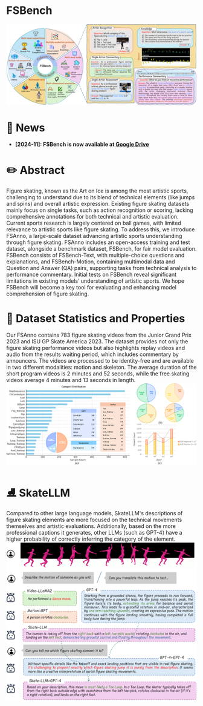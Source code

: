 # FSBench
![FSBench](./FS_intro2.png)

# 📰 News

- **[2024-11]: FSBench is now available at [Google Drive](https://drive.google.com/drive/folders/1Tl_s4S9dH8_hNoLFMnYVrRj3aVWNoF0z?usp=sharing)**

# ✏️ Abstract

Figure skating, known as the Art on Ice is among the most artistic sports, challenging to understand due to its blend of technical elements (like jumps and spins) and overall artistic expression. Existing figure skating datasets mainly focus on single tasks, such as action recognition or scoring, lacking comprehensive annotations for both technical and artistic evaluation. Current sports research is largely centered on ball games, with limited relevance to artistic sports like figure skating. To address this, we introduce FSAnno, a large-scale dataset advancing artistic sports understanding through figure skating. FSAnno includes an open-access training and test dataset, alongside a benchmark dataset, FSBench, for fair model evaluation. FSBench consists of FSBench-Text, with multiple-choice questions and explanations, and FSBench-Motion, containing multimodal data and Question and Answer (QA) pairs, supporting tasks from technical analysis to performance commentary. Initial tests on FSBench reveal significant limitations in existing models’ understanding of artistic sports. We hope FSBench will become a key tool for evaluating and enhancing model comprehension of figure skating.

# 📝 Dataset Statistics and Properties

Our FSAnno contains 783 figure skating videos from the Junior Grand Prix 2023 and ISU GP Skate America 2023. The dataset provides not only the figure skating performance videos but also highlights replay videos and audio from the results waiting period, which includes commentary by announcers. The videos are processed to be identity-free and are available in two different modalities: motion and skeleton. The average duration of the short program videos is 2 minutes and 52 seconds, while the free skating videos average 4 minutes and 13 seconds in length.
![Dataset](./FSAnno.png)

# ⛸️ SkateLLM
Compared to other large language models, SkateLLM's descriptions of figure skating elements are more focused on the technical movements themselves and artistic evaluations. Additionally, based on the more professional captions it generates, other LLMs (such as GPT-4) have a higher probability of correctly inferring the category of the element.
![Dataset](./SkateLLM_case.png)

